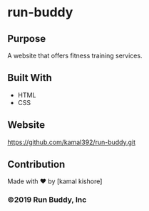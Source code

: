# run-buddy

## Purpose
A website that offers fitness training services.

## Built With
* HTML
* CSS

## Website
https://github.com/kamal392/run-buddy.git

## Contribution
Made with ❤️ by [kamal kishore]

### ©️2019 Run Buddy, Inc 
